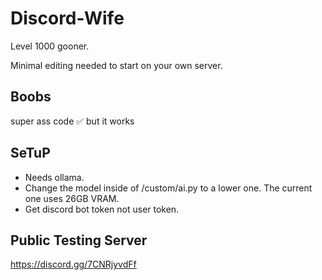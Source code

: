 # Discord-Wife
Level 1000 gooner.

Minimal editing needed to start on your own server.

## Boobs
super ass code ✅ but it works

## SeTuP
- Needs ollama.
- Change the model inside of /custom/ai.py to a lower one. The current one uses 26GB VRAM.
- Get discord bot token not user token.
  
## Public Testing Server
https://discord.gg/7CNRjyvdFf
